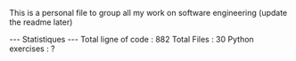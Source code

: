 This is a personal file to group all my work on software engineering (update the readme later)

--- Statistiques ---
Total ligne of code : 882
Total Files : 30 
Python exercises : ?
